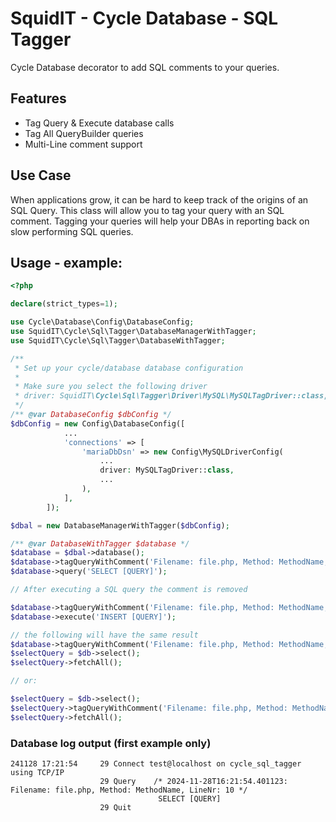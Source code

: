 # SquidIT - Cycle Database - SQL Tagger

Cycle Database decorator to add SQL comments to your queries.

## Features
* Tag Query & Execute database calls
* Tag All QueryBuilder queries
* Multi-Line comment support

## Use Case
When applications grow, it can be hard to keep track of the origins of an SQL Query.
This class will allow you to tag your query with an SQL comment.
Tagging your queries will help your DBAs in reporting back on slow performing SQL queries.

## Usage - example:

```php
<?php

declare(strict_types=1);

use Cycle\Database\Config\DatabaseConfig;
use SquidIT\Cycle\Sql\Tagger\DatabaseManagerWithTagger;
use SquidIT\Cycle\Sql\Tagger\DatabaseWithTagger;

/**
 * Set up your cycle/database database configuration
 * 
 * Make sure you select the following driver
 * driver: SquidIT\Cycle\Sql\Tagger\Driver\MySQL\MySQLTagDriver::class,
 */
/** @var DatabaseConfig $dbConfig */
$dbConfig = new Config\DatabaseConfig([
            ...
            'connections' => [
                'mariaDbDsn' => new Config\MySQLDriverConfig(
                    ...
                    driver: MySQLTagDriver::class,
                    ...
                ),
            ],
        ]);

$dbal = new DatabaseManagerWithTagger($dbConfig);

/** @var DatabaseWithTagger $database */
$database = $dbal->database();
$database->tagQueryWithComment('Filename: file.php, Method: MethodName, LineNr: 10');
$database->query('SELECT [QUERY]');

// After executing a SQL query the comment is removed

$database->tagQueryWithComment('Filename: file.php, Method: MethodName, LineNr: 10');
$database->execute('INSERT [QUERY]');

// the following will have the same result
$database->tagQueryWithComment('Filename: file.php, Method: MethodName, LineNr: 10');
$selectQuery = $db->select();
$selectQuery->fetchAll();

// or:

$selectQuery = $db->select();
$selectQuery->tagQueryWithComment('Filename: file.php, Method: MethodName, LineNr: 10');
$selectQuery->fetchAll();
```

### Database log output (first example only)
```
241128 17:21:54     29 Connect test@localhost on cycle_sql_tagger using TCP/IP
                    29 Query    /* 2024-11-28T16:21:54.401123: Filename: file.php, Method: MethodName, LineNr: 10 */
                                 SELECT [QUERY]
                    29 Quit	
```

